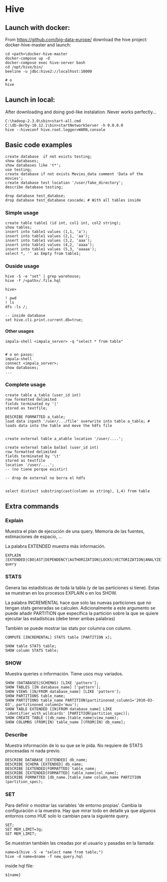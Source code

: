 # Hive


## Launch with docker:

From https://github.com/big-data-europe/ download the hive project: docker-hive-master 
and launch:

	cd <path>\docker-hive-master
	docker-compose up -d
	docker-compose exec hive-server bash
	cd /opt/hive/bin/
	beeline -u jdbc:hive2://localhost:10000

	# o 
	hive

## Launch in local:

After downloading and doing god-like instalation. Never works perfectly...

	C:\hadoop-2.3.0\sbin>start-all.cmd
	C:\db-derby-10.12.1\bin>startNetworkServer -h 0.0.0.0
	hive --hiveconf hive.root.logger=WARN,console


## Basic code examples

	create database  if not exists testing;
	show databases;
	show databases like 't*';
	use testing;
	create database if not exists Movies_data comment 'Data of the movies';
	create database test location '/user/fake_directory';
    describe database testing;

    drop database test_databse;
    drop database test_database cascade; # With all tables inside


### Simple usage

	create table table1 (id int, col1 int, col2 string);
	show tables;
	insert into table1 values (1,1, 'a'); 
	insert into table1 values (2,1, 'aa');
	insert into table1 values (3,2, 'aaa');
	insert into table1 values (4,2, 'aaaa');
	insert into table1 values (5,3, 'aaaaa');
	select *, '' as Empty from table1;


### Ouside usage

	hive -S -e "set" | grep warehouse;
	hive -f /<path>/.file.hql

	hive>

    ! pwd
    ! ls
    dfs -ls /;

    -- inside database
    set hive.cli.print.current.db=true;

#### Other usages

	impala-shell <impala_server> -q "select * from table" 


	# o en pasos:
	impala-shell
	connect <impala_server>;
	show databases;
	...

### Complete usage

    create table a_table (user_id int)
    row formatted delimited    
    fields terminated ny '|'
    stored as textfile;    

    DESCRIBE FORMATTED a_table;
    load data inpath '/user/.../file' overwrite into table a_table; # loads data into the table and move the hdfs file    


    create external table a_atable location '/user/....';

    create external table balbal (user_id int)
    row formatted delimited    
    fields terminated by '\t'
    stored as textfile
    location '/user/....';
    -- (no tiene porque existir)

    -- drop de external no borra el hdfs


	select distinct substring(cast(column as string), 1,4) from table


## Extra commands

### Explain

Muestra el plan de ejecución de una query. Memoria de las fuentes, estimaciones de espacio, ...

La palabra EXTENDED muestra más información.

	EXPLAIN [EXTENDED|CBO|AST|DEPENDENCY|AUTHORIZATION|LOCKS|VECTORIZATION|ANALYZE] query


### STATS

Genera las estadísticas de toda la tabla (y de las particiones si tiene). Estas se muestran en los procesos EXPLAIN o en los SHOW.

La palabra INCREMENTAL hace que solo las nuevas particiones que no tengan stats generadas se calculen. Adicionalmente a este argumento se puede añadir PARTITION que especifica la partición sobre la que se quiere ejecutar las estadísticas (debe tener ambas palabras)

También se puede mostrar las stats por columna con column.
	
	COMPUTE [INCREMENTAL] STATS table [PARTITION x];

	SHOW table STATS table;
	SHOW column STATS table;


### SHOW

Muestra queries o información. Tiene usos muy variados.


	SHOW (DATABASES|SCHEMAS) [LIKE 'pattern'];
	SHOW TABLES [IN database_name] ['pattern'];
	SHOW VIEWS [IN/FROM database_name] [LIKE 'pattern'];	
	SHOW PARTITIONS table_name;
	SHOW PARTITIONS table_name PARTITION(partitinoned_column1='2010-03-03', partitinoned_column2='muu');
	SHOW TABLE EXTENDED [IN|FROM database_name] LIKE 'identifier_with_wildcards' [PARTITION(partition_spec)];
	SHOW CREATE TABLE ([db_name.]table_name|view_name);
	SHOW COLUMNS (FROM|IN) table_name [(FROM|IN) db_name];


### Describe

Muestra información de lo su que se le pida. No requiere de STATS procesadas ni nada previo.

	DESCRIBE DATABASE [EXTENDED] db_name;
	DESCRIBE SCHEMA [EXTENDED] db_name;
	DESCRIBE [EXTENDED|FORMATTED] table_name;
	DESCRIBE [EXTENDED|FORMATTED] table_name[col_name];
	DESCRIBE FORMATTED [db_name.]table_name column_name PARTITION (partition_spec);


### SET

Para definir o mostrar las variables 'de entorno propias'. Cambia la configuración o la muestra. Hay que mirar todo en detalle ya que algunos entornos como HUE solo lo cambian para la siguiente query.

	SET;
	SET MEM_LIMIT=3g;
	SET MEM_LIMIT;

Se muestran también las creadas por el usuario y pasadas en la llamada:

	name=$(hive -S -e "select name from table;")
	hive -d name=$name -f new_query.hql

inside hql file:

	${name}
